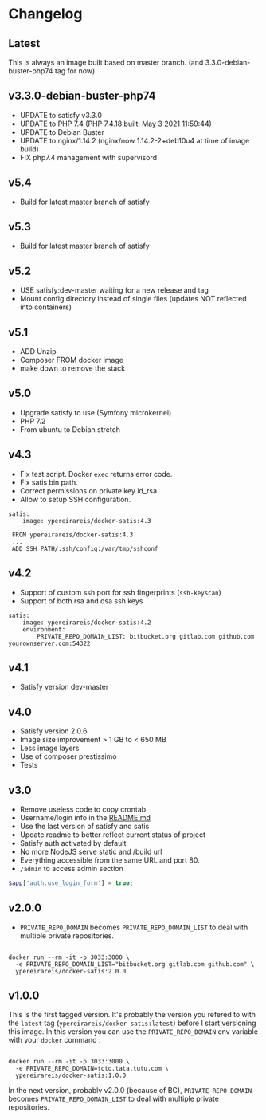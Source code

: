 # Changelog

## Latest

This is always an image built based on master branch. (and 3.3.0-debian-buster-php74 tag for now)

## v3.3.0-debian-buster-php74

* UPDATE to satisfy v3.3.0
* UPDATE to PHP 7.4 (PHP 7.4.18 built: May  3 2021 11:59:44)
* UPDATE to Debian Buster
* UPDATE to nginx/1.14.2 (nginx/now 1.14.2-2+deb10u4 at time of image build)
* FIX php7.4 management with supervisord

## v5.4

* Build for latest master branch of satisfy

## v5.3

* Build for latest master branch of satisfy

## v5.2

* USE satisfy:dev-master waiting for a new release and tag
* Mount config directory instead of single files (updates NOT reflected into containers)

## v5.1

* ADD Unzip
* Composer FROM docker image
* make down to remove the stack

## v5.0

* Upgrade satisfy to use (Symfony microkernel)
* PHP 7.2
* From ubuntu to Debian stretch

## v4.3

* Fix test script. Docker `exec` returns error code.
* Fix satis bin path.
* Correct permissions on private key id_rsa.
* Allow to setup SSH configuration.

```
satis:
    image: ypereirareis/docker-satis:4.3
```

```
 FROM ypereirareis/docker-satis:4.3
 ...
 ADD SSH_PATH/.ssh/config:/var/tmp/sshconf
```

## v4.2

* Support of custom ssh port for ssh fingerprints (`ssh-keyscan`)
* Support of both rsa and dsa ssh keys

```
satis:
    image: ypereirareis/docker-satis:4.2
    environment:
        PRIVATE_REPO_DOMAIN_LIST: bitbucket.org gitlab.com github.com yourownserver.com:54322
```

## v4.1

* Satisfy version dev-master

## v4.0

* Satisfy version 2.0.6
* Image size improvement > 1 GB to < 650 MB
* Less image layers
* Use of composer prestissimo
* Tests

## v3.0

* Remove useless code to copy crontab
* Username/login info in the [README.md](README.md)
* Use the last version of satisfy and satis
* Update readme to better reflect current status of project
* Satisfy auth activated by default
* No more NodeJS serve static and /build url
* Everything accessible from the same URL and port 80.
* `/admin` to access admin section

```php
$app['auth.use_login_form'] = true;
```

## v2.0.0

* `PRIVATE_REPO_DOMAIN` becomes `PRIVATE_REPO_DOMAIN_LIST` to deal with multiple private repositories.

```shell

docker run --rm -it -p 3033:3000 \
  -e PRIVATE_REPO_DOMAIN_LIST="bitbucket.org gitlab.com github.com" \
  ypereirareis/docker-satis:2.0.0

```

## v1.0.0

This is the first tagged version. It's probably the version you refered to with the `latest` tag (`ypereirareis/docker-satis:latest`) before I start versioning this image.
In this version you can use the `PRIVATE_REPO_DOMAIN` env variable with your `docker` command :

```shell

docker run --rm -it -p 3033:3000 \
  -e PRIVATE_REPO_DOMAIN=toto.tata.tutu.com \
  ypereirareis/docker-satis:1.0.0

```

In the next version, probably v2.0.0 (because of BC), `PRIVATE_REPO_DOMAIN` becomes `PRIVATE_REPO_DOMAIN_LIST` to deal with multiple private repositories.
